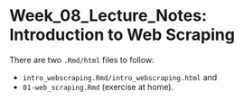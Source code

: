 # Week_08_Lecture_Notes: Introduction to Web Scraping

There are two `.Rmd/html` files to follow:
 - `intro_webscraping.Rmd/intro_webscraping.html` and
 - `01-web_scraping.Rmd` (exercise at home).